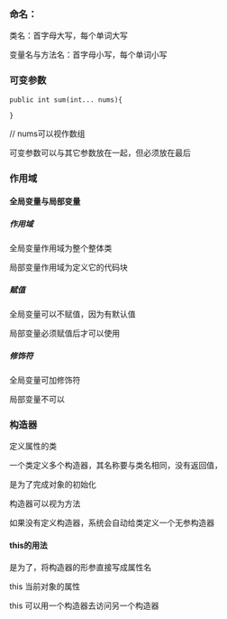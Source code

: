 ### 命名：

类名：首字母大写，每个单词大写

变量名与方法名：首字母小写，每个单词小写

### 可变参数

`public int sum(int... nums){`

`}`

// nums可以视作数组

可变参数可以与其它参数放在一起，但必须放在最后

### 作用域

#### 全局变量与局部变量

##### 作用域

全局变量作用域为整个整体类

局部变量作用域为定义它的代码块

##### 赋值

全局变量可以不赋值，因为有默认值

局部变量必须赋值后才可以使用

##### 修饰符

全局变量可加修饰符

局部变量不可以

### 构造器

定义属性的类

一个类定义多个构造器，其名称要与类名相同，没有返回值，

是为了完成对象的初始化

构造器可以视为方法

如果没有定义构造器，系统会自动给类定义一个无参构造器

#### this的用法

是为了，将构造器的形参直接写成属性名

this 当前对象的属性

this 可以用一个构造器去访问另一个构造器




